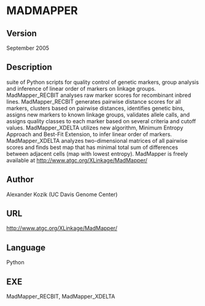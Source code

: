 # MADMAPPER

## Version
September 2005

## Description
suite of Python scripts for quality control of genetic markers, group analysis and inference of linear order of markers on linkage groups. MadMapper_RECBIT analyses raw marker scores for recombinant inbred lines. MadMapper_RECBIT generates pairwise distance scores for all markers, clusters based on pairwise distances, identifies genetic bins, assigns new markers to known linkage groups, validates allele calls, and assigns quality classes to each marker based on several criteria and cutoff values. MadMapper_XDELTA utilizes new algorithm, Minimum Entropy Approach and Best-Fit Extension, to infer linear order of markers. MadMapper_XDELTA analyzes two-dimensional matrices of all pairwise scores and finds best map that has minimal total sum of differences between adjacent cells (map with lowest entropy). MadMapper is freely available at http://www.atgc.org/XLinkage/MadMapper/

## Author
Alexander Kozik (UC Davis Genome Center)

## URL
http://www.atgc.org/XLinkage/MadMapper/

## Language
Python

## EXE
MadMapper_RECBIT, MadMapper_XDELTA